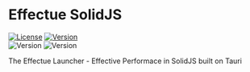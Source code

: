 # Effectue SolidJS
[![License](https://img.shields.io/badge/License-Apache_2.0-green?&style=for-the-badge)](https://opensource.org/licenses/Apache-2.0)
[![Version](https://img.shields.io/badge/version-alpha%200.0.1-blue?&style=for-the-badge)](https://github.com/BunnyGamezsc/Effectue-Solid/releases)
<br>
![Version](https://img.shields.io/badge/Solid-2C4F7C.svg?style=for-the-badge&logo=Solid&logoColor=white)
![Version](https://img.shields.io/badge/Tauri-24C8D8.svg?style=for-the-badge&logo=Tauri&logoColor=white)

The Effectue Launcher - Effective Performace in SolidJS built on Tauri
